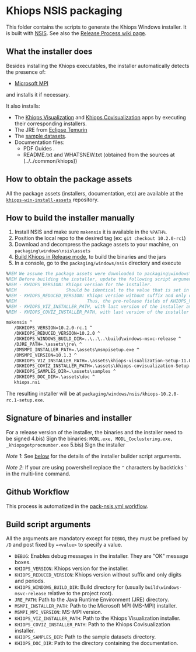 # Khiops NSIS packaging
This folder contains the scripts to generate the Khiops Windows installer. It is built with
[NSIS](https://nsis.sourceforge.io/Download). See also the [Release Process wiki
page](https://github.com/KhiopsML/khiops/wiki/Release-Process).

## What the installer does
Besides installing the Khiops executables, the installer automatically detects the presence of:
- [Microsoft MPI](https://learn.microsoft.com/en-us/message-passing-interface/microsoft-mpi)

and installs it if necessary.


It also installs:
- The [Khiops Visualization](https://github.com/khiopsrelease/kv-release/releases/latest) and
  [Khiops Covisualization](https://github.com/khiopsrelease/kc-release/releases/latest) apps by
  executing their corresponding installers.
- The JRE from [Eclipse Temurin](https://adoptium.net/fr/temurin/releases/)
- The [sample datasets](https://github.com/KhiopsML/khiops-samples/releases/latest).
- Documentation files:
  - PDF Guides .
  - README.txt and WHATSNEW.txt (obtained from the sources at (../../common/khiops))

## How to obtain the package assets
All the package assets (installers, documentation, etc) are available at the
[`khiops-win-install-assets`](https://github.com/KhiopsML/khiops-win-install-assets/releases/latest)
repository.

## How to build the installer manually
1) Install NSIS and make sure `makensis` it is available in the `%PATH%`.
2) Position the local repo to the desired tag (ex: `git checkout 10.2.0-rc1`)
3) Download and decompress the package assets to your machine, on `packaging\windows\nsis\assets`
4) [Build Khiops in Release mode](https://github.com/KhiopsML/khiops/wiki/Building-Khiops), to build the binaries and the jars
5) In a console, go to the `packaging/windows/nsis` directory and execute
```bat
%REM We assume the package assets were downloaded to packaging\windows\nsis\assets
%REM Before building the installer, update the following script arguments, mainly:
%REM - KHIOPS_VERSION: Khiops version for the installer.
%REM                   Should be identical to the value that is set in KHIOPS_STR in src/Learning/KWUtils/KWKhiopsVersion.h
%REM - KHIOPS_REDUCED_VERSION: Khiops version without suffix and only digits and periods.
%REM                           Thus, the pre-release fields of KHIOPS_VERSION are ignored in KHIOPS_REDUCED_VERSION.
%REM - KHIOPS_VIZ_INSTALLER_PATH, with last version of the installer available in the assets
%REM - KHIOPS_COVIZ_INSTALLER_PATH, with last version of the installer available in the assets

makensis ^
   /DKHIOPS_VERSION=10.2.0-rc.1 ^
   /DKHIOPS_REDUCED_VERSION=10.2.0 ^
   /DKHIOPS_WINDOWS_BUILD_DIR=..\..\..\build\windows-msvc-release ^
   /DJRE_PATH=.\assets\jre\ ^
   /DMSMPI_INSTALLER_PATH=.\assets\msmpisetup.exe ^
   /DMSMPI_VERSION=10.1.3 ^
   /DKHIOPS_VIZ_INSTALLER_PATH=.\assets\khiops-visualization-Setup-11.0.2.exe ^
   /DKHIOPS_COVIZ_INSTALLER_PATH=.\assets\khiops-covisualization-Setup-10.2.4.exe ^
   /DKHIOPS_SAMPLES_DIR=.\assets\samples ^
   /DKHIOPS_DOC_DIR=.\assets\doc ^
   khiops.nsi
```
The resulting installer will be at `packaging/windows/nsis/khiops-10.2.0-rc.1-setup.exe`.

## Signature of binaries and installer
For a release version of the installer, the binaries and the installer need to be signed
4.bis) Sign the binaries: `MODL.exe, MODL_Coclustering.exe, _khiopsgetprocnumber.exe`
5.bis) Sign the installer


_Note 1_: See [below](#build-script-arguments) for the details of the installer builder script arguments.

_Note 2_: If your are using powershell replace the `^` characters by backticks `` ` `` in the
multi-line command.


## Github Workflow
This process is automatized in the [pack-nsis.yml workflow](../../../.github/workflows/pack-nsis.yml).

## Build script arguments
All the arguments are mandatory except for `DEBUG`, they must be prefixed by `/D` and post fixed by
`=<value>` to specify a value.

- `DEBUG`: Enables debug messages in the installer. They are "OK" message boxes.
- `KHIOPS_VERSION`: Khiops version for the installer.
- `KHIOPS_REDUCED_VERSION`: Khiops version without suffix and only digits and periods.
- `KHIOPS_WINDOWS_BUILD_DIR`: Build directory for (usually `build\windows-msvc-release` relative to
  the project root).
- `JRE_PATH`: Path to the Java Runtime Environment (JRE) directory.
- `MSMPI_INSTALLER_PATH`: Path to the Microsoft MPI (MS-MPI) installer.
- `MSMPI_MPI_VERSION`: MS-MPI version.
- `KHIOPS_VIZ_INSTALLER_PATH`: Path to the Khiops Visualization installer.
- `KHIOPS_COVIZ_INSTALLER_PATH`: Path to the Khiops Covisualization installer.
- `KHIOPS_SAMPLES_DIR`: Path to the sample datasets directory.
- `KHIOPS_DOC_DIR`: Path to the directory containing the documentation.
